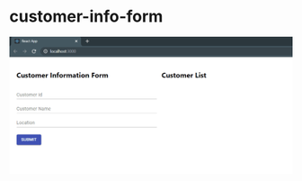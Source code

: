 # customer-info-form

<img src="https://github.com/rohantarai/customer-info-form/blob/main/screen-record.gif" style="border: '1px solid grey'" />
